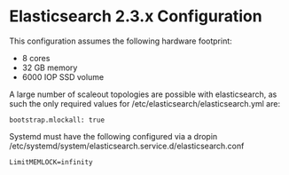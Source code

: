 Elasticsearch 2.3.x Configuration 
=================================

This configuration assumes the following hardware footprint:

- 8 cores
- 32 GB memory
- 6000 IOP SSD volume

A large number of scaleout topologies are possible with elasticsearch, as such the only required values for /etc/elasticsearch/elasticsearch.yml are:

```
bootstrap.mlockall: true
```

Systemd must have the following configured via a dropin /etc/systemd/system/elasticsearch.service.d/elasticsearch.conf

```
LimitMEMLOCK=infinity
```
